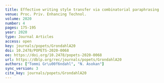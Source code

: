 ```yaml
---
title: Effective writing style transfer via combinatorial paraphrasing.
venue: Proc. Priv. Enhancing Technol.
volume: 2020
number: 4
pages: 175-195
year: 2020
type: Journal Articles
access: open
key: journals/popets/GrondahlA20
doi: 10.2478/POPETS-2020-0068
ee: https://doi.org/10.2478/popets-2020-0068
url: https://dblp.org/rec/journals/popets/GrondahlA20
authors: ["Tommi Gr\u00f6ndahl", "N. Asokan"]
sync_version: 3
cite_key: journals/popets/GrondahlA20
---
```

